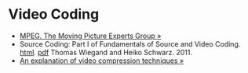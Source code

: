 Video Coding
============

* [MPEG. The Moving Picture Experts Group &raquo;](http://mpeg.chiariglione.org)
* Source Coding: Part I of Fundamentals of Source and Video Coding. [html](http://iphome.hhi.de/wiegand/VBPart1-html/VBpart1.html). [pdf](http://iphome.hhi.de/wiegand/assets/pdfs/VBpart1.pdf) Thomas Wiegand and Heiko Schwarz. 2011.
* [An explanation of video compression techniques &raquo;](http://www.axis.com/files/whitepaper/wp_videocompression_33085_en_0809_lo.pdf)


